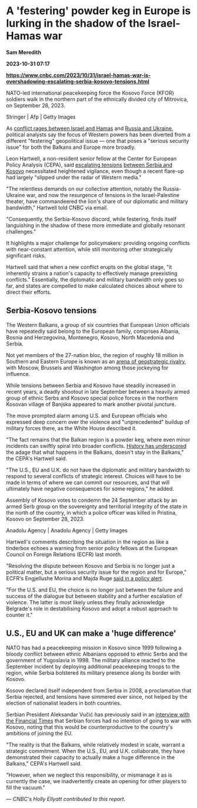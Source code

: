 # A 'festering' powder keg in Europe is lurking in the shadow of the Israel-Hamas war
**Sam Meredith**

**2023-10-31 07:17**

**https://www.cnbc.com/2023/10/31/israel-hamas-war-is-overshadowing-escalating-serbia-kosovo-tensions.html**

NATO-led international peacekeeping force the Kosovo Force (KFOR) soldiers walk in the northern part of the ethnically divided city of Mitrovica, on September 28, 2023.

Stringer | Afp | Getty Images

As [conflict rages between Israel and Hamas](https://www.cnbc.com/2023/10/30/israel-hamas-war-live-updates-latest-news-on-gaza-conflict.html) and [Russia and Ukraine](https://www.cnbc.com/2023/10/25/ukraines-counteroffensive-worries-defense-analysts-ahead-of-winter.html), political analysts say the focus of Western powers has been diverted from a different "festering" geopolitical issue — one that poses a "serious security issue" for both the Balkans and Europe more broadly.

Leon Hartwell, a non-resident senior fellow at the Center for European Policy Analysis (CEPA), said [escalating tensions](https://www.cnbc.com/2023/10/05/serbia-and-kosovo-could-easily-slip-into-war-analysts-warn.html) [between Serbia and Kosovo](https://www.cnbc.com/2023/10/05/serbia-and-kosovo-could-easily-slip-into-war-analysts-warn.html) necessitated heightened vigilance, even though a recent flare-up had largely "slipped under the radar of Western media."

"The relentless demands on our collective attention, notably the Russia-Ukraine war, and now the resurgence of tensions in the Israel-Palestine theater, have commandeered the lion's share of our diplomatic and military bandwidth," Hartwell told CNBC via email.

"Consequently, the Serbia-Kosovo discord, while festering, finds itself languishing in the shadow of these more immediate and globally resonant challenges."

It highlights a major challenge for policymakers: providing ongoing conflicts with near-constant attention, while still monitoring other strategically significant risks.

Hartwell said that when a new conflict erupts on the global stage, "it inherently strains a nation's capacity to effectively manage preexisting conflicts." Essentially, the diplomatic and military bandwidth only goes so far, and states are compelled to make calculated choices about where to direct their efforts.

Serbia-Kosovo tensions
----------------------

The Western Balkans, a group of six countries that European Union officials have repeatedly said belong to the European family, comprises Albania, Bosnia and Herzegovina, Montenegro, Kosovo, North Macedonia and Serbia.

Not yet members of the 27-nation bloc, the region of roughly 18 million in Southern and Eastern Europe is known as an [arena of geostrategic rivalry](https://www.cnbc.com/2023/02/20/russia-ukraine-war-stokes-security-fears-in-the-western-balkans.html), with Moscow, Brussels and Washington among those jockeying for influence.

While tensions between Serbia and Kosovo have steadily increased in recent years, a deadly shootout in late September between a heavily armed group of ethnic Serbs and Kosovo special police forces in the northern Kosovan village of Banjska appeared to mark another pivotal juncture.

The move prompted alarm among U.S. and European officials who expressed deep concern over the violence and "unprecedented" buildup of military forces there, as the White House described it.

"The fact remains that the Balkan region is a powder keg, where even minor incidents can swiftly spiral into broader conflicts. [History has underscored](https://apnews.com/article/europe-business-foreign-policy-serbia-kosovo-22fca2fa1a201f8ae6942bf164dcf175) the adage that what happens in the Balkans, doesn't stay in the Balkans," the CEPA's Hartwell said.

"The U.S., EU and U.K. do not have the diplomatic and military bandwidth to respond to several conflicts of strategic interest. Choices will have to be made in terms of where we can commit our resources, and that will ultimately have negative consequences for some regions," he added.

Assembly of Kosovo votes to condemn the 24 September attack by an armed Serb group on the sovereignty and territorial integrity of the state in the north of the country, in which a police officer was killed in Pristina, Kosovo on September 28, 2023.

Anadolu Agency | Anadolu Agency | Getty Images

Hartwell's comments describing the situation in the region as like a tinderbox echoes a warning from senior policy fellows at the European Council on Foreign Relations (ECFR) last month.

"Resolving the dispute between Kosovo and Serbia is no longer just a political matter, but a serious security issue for the region and for Europe," ECFR's Engjellushe Morina and Majda Ruge [said in a policy alert](https://ecfr.eu/article/violence-in-north-kosovo-how-the-eu-and-the-us-can-break-the-cycle/).

"For the U.S. and EU, the choice is no longer just between the failure and success of the dialogue but between stability and a further escalation of violence. The latter is most likely unless they finally acknowledge Belgrade's role in destabilising Kosovo and adopt a robust approach to counter it."

U.S., EU and UK can make a 'huge difference'
--------------------------------------------

NATO has had a peacekeeping mission in Kosovo since 1999 following a bloody conflict between ethnic Albanians opposed to ethnic Serbs and the government of Yugoslavia in 1998. The military alliance reacted to the September incident by deploying additional peacekeeping troops to the region, while Serbia bolstered its military presence along its border with Kosovo.

Kosovo declared itself independent from Serbia in 2008, a proclamation that Serbia rejected, and tensions have simmered ever since, not helped by the election of nationalist leaders in both countries.

Serbian President Aleksandar Vučić has previously said in an [interview with the Financial Times](https://www.ft.com/content/92e0416b-046a-47dd-a785-07091e63277a) that Serbian forces had no intention of going to war with Kosovo, noting that this would be counterproductive to the country's ambitions of joining the EU.

"The reality is that the Balkans, while relatively modest in scale, warrant a strategic commitment. When the U.S., EU, and U.K. collaborate, they have demonstrated their capacity to actually make a huge difference in the Balkans," CEPA's Hartwell said.

"However, when we neglect this responsibility, or mismanage it as is currently the case, we inadvertently create an opening for other players to fill the vacuum."

_— CNBC's Holly Ellyatt contributed to this report._